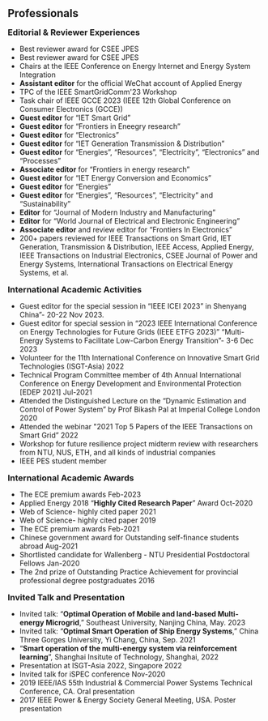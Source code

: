 <h1 id="professionals"></h1>

<h2 style="margin: 30px 0px -15px;">Professionals<temp style="font-size:15px;"></temp></h2>

<h3 style="margin: 30px 0px 5px;">Editorial & Reviewer Experiences</h3>
<ul>
<li>Best reviewer award for CSEE JPES</li>
<li>Best reviewer award for CSEE JPES</li>
<li>Chairs at the IEEE Conference on Energy Internet and Energy System Integration</li>
<li><strong>Assistant editor</strong> for the official WeChat account of Applied Energy</li> 
<li>TPC of the IEEE SmartGridComm'23 Workshop</li>
<li>Task chair of IEEE GCCE 2023 (IEEE 12th Global Conference on Consumer Electronics (GCCE))</li>
<li><strong>Guest editor</strong> for “IET Smart Grid”</li>
<li><strong>Guest editor</strong> for “Frontiers in Eneegry research”</li>
<li><strong>Guest editor</strong> for “Electronics”</li>
<li><strong>Guest editor</strong> for “IET Generation Transmission & Distribution”</li>
<li><strong>Guest editor</strong> for “Energies”, “Resources”, “Electricity”, “Electronics” and “Processes”</li>
<li><strong>Associate editor</strong> for “Frontiers in energy research”</li>
<li><strong>Guest editor</strong> for “IET Energy Conversion and Economics”</li>
<li><strong>Guest editor</strong> for “Energies”</li>
<li><strong>Guest editor</strong> for “Energies”, “Resources”, “Electricity” and “Sustainability”</li>
<li><strong>Editor</strong> for “Journal of Modern Industry and Manufacturing”</li>
<li><strong>Editor</strong> for “World Journal of Electrical and Electronic Engineering”</li>
<li><strong>Associate editor</strong> and review editor for “Frontiers In Electronics”</li>
<li>200+ papers reviewed for IEEE Transactions on Smart Grid, IET Generation, Transmission & Distribution, IEEE Access, Applied Energy, IEEE Transactions on Industrial Electronics, CSEE Journal of Power and Energy Systems, International Transactions on Electrical Energy Systems, et al.</li>
</ul>

<h3 style="margin: 15px 0px 5px;">International Academic Activities</h3>
<ul>
<li>Guest editor for the special session in “IEEE ICEI 2023” in Shenyang China”- 20-22 Nov 2023.</li>
<li>Guest editor for special session in “2023 IEEE International Conference on Energy Technologies for Future Grids (IEEE ETFG 2023)” “Multi-Energy Systems to Facilitate Low-Carbon Energy Transition”- 3-6 Dec 2023</li>
<li>Volunteer for the 11th International Conference on Innovative Smart Grid Technologies (ISGT-Asia) 2022</li>
<li>Technical Program Committee member of 4th Annual International Conference on Energy Development and Environmental Protection [EDEP 2021] Jul-2021</li>
<li>Attended the Distinguished Lecture on the “Dynamic Estimation and Control of Power System” by Prof Bikash Pal at Imperial College London 2020</li>
<li>Attended the webinar "2021 Top 5 Papers of the IEEE Transactions on Smart Grid” 2022</li>
<li>Workshop for future resilience project midterm review with researchers from NTU, NUS, ETH, and all kinds of industrial companies</li>
<li>IEEE PES student member</li>
</ul>

<h3 style="margin: 15px 0px 5px;">International Academic Awards</h3>
<ul>
<li>The ECE premium awards Feb-2023</li>
<li>Applied Energy 2018 “<strong>Highly Cited Research Paper</strong>” Award Oct-2020</li>
<li>Web of Science- highly cited paper 2021</li>
<li>Web of Science- highly cited paper 2019</li>
<li>The ECE premium awards Feb-2021</li>
<li>Chinese government award for Outstanding self-finance students abroad Aug-2021</li>
<li>Shortlisted candidate for Wallenberg - NTU Presidential Postdoctoral Fellows Jan-2020</li>
<li>The 2nd prize of Outstanding Practice Achievement for provincial professional degree postgraduates 2016</li>
</ul>

<h3 style="margin: 15px 0px 5px;">Invited Talk and Presentation</h3>
<ul>
<li>Invited talk: “<strong>Optimal Operation of Mobile and land-based Multi-energy Microgrid</strong>,” Southeast University, Nanjing China, May. 2023</li>
<li>Invited talk: “<strong>Optimal Smart Operation of Ship Energy Systems</strong>,” China Three Gorges University, Yi Chang, China, Sep. 2021</li>
<li>“<strong>Smart operation of the multi-energy system via reinforcement learning</strong>”, Shanghai Insitute of Technology, Shanghai, 2022</li>
<li>Presentation at ISGT-Asia 2022, Singapore 2022</li>
<li>Invited talk for iSPEC conference Nov-2020</li>
<li>2019 IEEE/IAS 55th Industrial & Commercial Power Systems Technical Conference, CA. Oral presentation</li>
<li>2017 IEEE Power & Energy Society General Meeting, USA. Poster presentation</li>
</ul>




















<!-- <div class="publications">
<ol class="bibliography">

{% for link in site.data.projects.main %}

<li>
<div class="pub-row">
  <div class="col-sm-3 abbr" style="position: relative;padding-right: 15px;padding-left: 15px;">
    <img src="{{ link.image }}" class="teaser img-fluid z-depth-1" style="width=100;height=40%">
            <abbr class="badge">{{ link.project_short }}</abbr>
  </div>
  <div class="col-sm-9" style="position: relative;padding-right: 15px;padding-left: 20px;">
      <div class="title"><a href="{{ link.web }}">{{ link.title }}</a></div>
      <div class="author">{{ link.authors }}</div>
      <div class="author">{{ link.abstract }}</div>
      <div class="periodical"><em>{{ link.project }}</em>
      </div>
    <div class="links">
      {% if link.pdf %} 
      <a href="{{ link.pdf }}" class="btn btn-sm z-depth-0" role="button" target="_blank" style="font-size:12px;">PDF</a>
      {% endif %}
      {% if link.code %} 
      <a href="{{ link.code }}" class="btn btn-sm z-depth-0" role="button" target="_blank" style="font-size:12px;">Code</a>
      {% endif %}
      {% if link.page %} 
      <a href="{{ link.page }}" class="btn btn-sm z-depth-0" role="button" target="_blank" style="font-size:12px;">Project Page</a>
      {% endif %}
      {% if link.bibtex %} 
      <a href="{{ link.bibtex }}" class="btn btn-sm z-depth-0" role="button" target="_blank" style="font-size:12px;">BibTex</a>
      {% endif %}
      {% if link.web %} 
      <a href="{{ link.web }}" class="btn btn-sm z-depth-0" role="button" target="_blank" style="font-size:12px;">Website</a>
      {% endif %}
      {% if link.notes %}
      <strong> <i style="color:#e74d3c">{{ link.notes }}</i></strong>
      {% endif %}
      {% if link.others %} 
      {{ link.others }}
      {% endif %}
    </div>
  </div>
</div>
</li>

<br>

{% endfor %}

 -->
